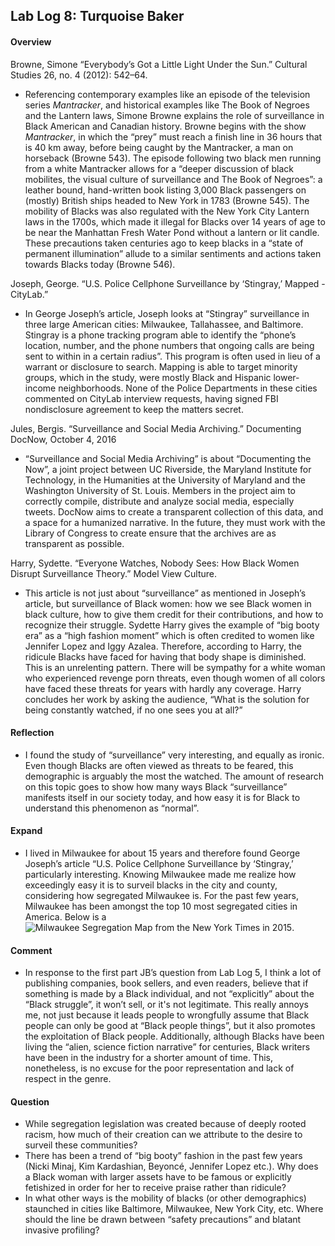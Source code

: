 ## Lab Log 8: Turquoise Baker

#### Overview 

Browne, Simone “Everybody’s Got a Little Light Under the Sun.” Cultural Studies 26, no. 4 (2012): 542–64.

- Referencing contemporary examples like an episode of the television series *Mantracker*, and historical examples like The Book of Negroes and the Lantern laws, Simone Browne explains the role of surveillance in Black American and Canadian history. Browne begins with the show *Mantracker*, in which the “prey” must reach a finish line in 36 hours that is 40 km away, before being caught by the Mantracker, a man on horseback (Browne 543). The episode following two black men running from a white Mantracker allows for a “deeper discussion of black mobilites, the visual culture of surveillance and The Book of Negroes”: a leather bound, hand-written book listing 3,000 Black passengers on (mostly) British ships headed to New York in 1783 (Browne 545). The mobility of Blacks was also regulated with the New York City Lantern laws in the 1700s, which made it illegal for Blacks over 14 years of age to be near the Manhattan Fresh Water Pond without a lantern or lit candle. These precautions taken centuries ago to keep blacks in a “state of permanent illumination” allude to a similar sentiments and actions taken towards Blacks today (Browne 546).  

Joseph, George. “U.S. Police Cellphone Surveillance by ‘Stingray,’ Mapped - CityLab.”  

- In George Joseph’s article, Joseph looks at “Stingray” surveillance in three large American cities: Milwaukee, Tallahassee, and Baltimore. Stingray is a phone tracking program able to identify the “phone’s location, number, and the phone numbers that ongoing calls are being sent to within in a certain radius”. This program is often used in lieu of a warrant or disclosure to search. Mapping is able to target minority groups, which in the study, were mostly Black and Hispanic lower-income neighborhoods. None of the Police Departments in these cities commented on CityLab interview requests, having signed FBI nondisclosure agreement to keep the matters secret.  

Jules, Bergis. “Surveillance and Social Media Archiving.” Documenting DocNow, October 4, 2016

- “Surveillance and Social Media Archiving” is about “Documenting the Now”, a joint project between UC Riverside, the Maryland Institute for Technology, in the Humanities at the University of Maryland and the Washington University of St. Louis. Members in the project aim to correctly compile, distribute and analyze social media, especially tweets. DocNow aims to create a transparent collection of this data, and a space for a humanized narrative. In the future, they must work with the Library of Congress to create ensure that the archives are as transparent as possible. 

Harry, Sydette. “Everyone Watches, Nobody Sees: How Black Women Disrupt Surveillance Theory.” Model View Culture. 

- This article is not just about “surveillance” as mentioned in Joseph’s article, but surveillance of Black women: how we see Black women in black culture, how to give them credit for their contributions, and how to recognize their struggle. Sydette Harry gives the example of “big booty era” as a “high fashion moment” which is often credited to women like Jennifer Lopez and Iggy Azalea. Therefore, according to Harry, the ridicule Blacks have faced for having that body shape is diminished. This is an unrelenting pattern. There will be sympathy for a white woman who experienced revenge porn threats, even though women of all colors have faced these threats for years with hardly any coverage. Harry concludes her work by asking the audience, “What is the solution for being constantly watched, if no one sees you at all?”

#### Reflection

- I found the study of “surveillance” very interesting, and equally as ironic. Even though Blacks are often viewed as threats to be feared, this demographic is arguably the most the watched. The amount of research on this topic goes to show how many ways Black “surveillance” manifests itself in our society today, and how easy it is for Black to understand this phenomenon as “normal”. 

#### Expand

- I lived in Milwaukee for about 15 years and therefore found George Joseph’s article “U.S. Police Cellphone Surveillance by ‘Stingray,’ particularly interesting. Knowing Milwaukee made me realize how exceedingly easy it is to surveil blacks in the city and county, considering how segregated Milwaukee is. For the past few years, Milwaukee has been amongst the top 10 most segregated cities in America. Below is a ![Milwaukee Segregation Map from the *New York Times* in 2015](https://lh3.googleusercontent.com/gLa7RQXScD8KWUS8lu4VxRuN1lImRlftxvrIdx877M53GEXjJE6bcVgu2L_gPr4nQ-acEKEm-yNHCvh7UIBXs7ssqPc1WoX8noot8HjDEspBIjvoDXmvG7EZ-dd24TItdZUxVMuCL5PjG0QkvZP3_teLBHcUWk5WITJdHtLdkr_xMhv5kecLA0ngSr506sUFpGzIVWSH-WltjKz218_Ek7yBueW68ZSZ3gsGJzE0w6J0k_cdojsY0Ri0VAU9p2RH6s4wP5D2AAMgVBlJvQ58vgO285JbooGj8EaojthmLWb74CyeWTThlS1BZAxOO9nhHwLuWFFjX0EtCW8LdLWVXUSitFlpy_Z5RJ_544_NN4FIdOG4RA4XegPD14VXCczbpxM3Zo3EP6GjmXefImxISyQ1XX-Er-RlPIVOHLIIvENS6YEcaJrTjOVCUfrQfZ4sX1EDpMHrfEV_Y4Oxj945uiSdvEyGuR8OIIO2W2SQHHzFaVY0VQwkmcvcyJh1AMAvZYtqKqaleCW1fqBLEkuw4ehPigzc1i5I8F6k-rs4lLm8MizmYseRcs_8O-QDgYacl7u8XXCgxAFwngd4O0Hy-0H0YZ6mPgu3oUmtI-A4XPZupg34goE=w1035-h425-no).

#### Comment

- In response to the first part JB’s question from Lab Log 5, I think a lot of publishing companies, book sellers, and even readers, believe that if something is made by a Black individual, and not “explicitly” about the “Black struggle”, it won’t sell, or it's not legitimate. This really annoys me, not just because it leads people to wrongfully assume that Black people can only be good at “Black people things”, but it also promotes the exploitation of Black people. Additionally, although Blacks have been living the “alien, science fiction narrative” for centuries, Black writers have been in the industry for a shorter amount of time. This, nonetheless, is no excuse for the poor representation and lack of respect in the genre. 

#### Question

- While segregation legislation was created because of deeply rooted racism, how much of their creation can we attribute to the desire to surveil these communities?
- There has been a trend of “big booty” fashion in the past few years (Nicki Minaj, Kim Kardashian, Beyoncé, Jennifer Lopez etc.). Why does a Black woman with larger assets have to be famous or explicitly fetishized in order for her to receive praise rather than ridicule? 
- In what other ways is the mobility of blacks (or other demographics) staunched in cities like Baltimore, Milwaukee, New York City, etc. Where should the line be drawn between “safety precautions” and blatant invasive profiling? 
